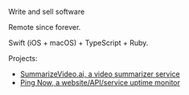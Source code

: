 Write and sell software

Remote since forever.

Swift (iOS + macOS) + TypeScript + Ruby.

Projects:

* [SummarizeVideo.ai, a video summarizer service](https://summarizevideo.ai)
* [Ping Now, a website/API/service uptime monitor](https://hboon.com/i-made-a-website-service-uptime-monitor/)
